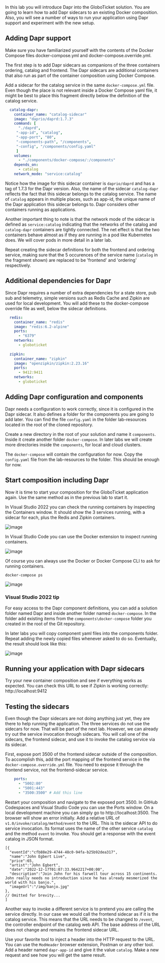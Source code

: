 In this lab you will introduce Dapr into the GloboTicket solution. You are going to learn how to add Dapr sidecars to an existing Docker composition. Also, you will see a number of ways to run your application using Dapr support and experiment with the new setup.

## Adding Dapr support
Make sure you have familiarized yourself with the contents of the Docker Compose files docker-compose.yml and docker-compose.override.yml. 

The first step is to add Dapr sidecars as companions of the three containers ordering, catalog and frontend. The Dapr sidecars are additional containers that also run as part of the container composition using Docker Compose.

Add a sidecar for the catalog service in the same `docker-compose.yml` file. Even though the place is not relevant inside a Docker Compose yaml file, it might be best to place this fragment directly below the definition of the catalog service.

```yaml
  catalog-dapr:
    container_name: "catalog-sidecar"
    image: "daprio/daprd:1.7.3"
    command: [
      "./daprd",
     "-app-id", "catalog",
     "-app-port", "80",
     "-components-path", "/components",
     "-config", "/components/config.yaml"
     ]
    volumes:
      - "./components/docker-compose/:/components"
    depends_on:
      - catalog
    network_mode: "service:catalog"
```

Notice how the image for this sidecar container is `daprio/daprd` and has a tag of 1.7.3 for the Dapr version. Also, the name of the sidecar `catalog-dapr` reflects the fact that this sidecar belongs to the catalog service. The name of `catalog` appears in multiple places, such as app-id, the unique name of the Dapr application this sidecar belongs to. Dapr considers other containers running as applications.

Another important thing to note is that the network mode of the sidecar is defined as `service:catalog` indicating that the networks of the catalog and `catalog-dapr` containers are tightly connected. The net effect is that the two containers behave almost as if they are running in a pod like Kubernetes does. We will cover pods in more detail in a later lab.

Repeat creating the sidecar definitions for both the frontend and ordering service, making sure that the 5 occurences of the service name (`catalog` in the fragment shown) are replaced to be 'frontend' and 'ordering' respectively.

## Additional dependencies for Dapr
Since Dapr requires a number of extra dependencies for a state store, pub sub and telemetry, simple versions such as Redis Cache and Zipkin are used for local development. 
You will add these to the docker-compose override file as well, below the sidecar definitions.

```yaml
  redis:
    container_name: "redis"
    image: "redis:6.2-alpine"
    ports:
      - "6379"
    networks:
      - globoticket
      
  zipkin:
    container_name: "zipkin"
    image: "openzipkin/zipkin:2.23.16"
    ports:
      - 9412:9411
    networks:
      - globoticket
```

## Adding Dapr configuration and components
Dapr needs a configuration to work correctly, since it is configured in the Dapr sidecar. It also defines a folder for the components you are going to add later.
You can find the file `config.yaml` in the folder lab-resources located in the root of the cloned repository.

Create a new directory in the root of your solution and name it `components`. Inside it create another folder `docker-compose`. In later labs we will create more directories inside the `components`, for local and cloud clusters.

The `docker-compose` will contain the configuration for now. Copy the `config.yaml` file from the lab-resources to the folder. This should be enough for now.

## Start composition including Dapr
Now it is time to start your composition for the GloboTicket application again. Use the same method as in the previous lab to start it.
 
In Visual Studio 2022 you can check the running containers by inspecting the Containers window. It should show the 3 services running, with a sidecar for each, plus the Redis and Zipkin containers.

![image](https://user-images.githubusercontent.com/5504642/173665151-60c7379b-6be0-4fdb-8cdd-6d2649363dad.png)

In Visual Studio Code you can use the Docker extension to inspect running containers.

![image](https://user-images.githubusercontent.com/5504642/173665220-3c7b5254-509d-46b4-b96a-3d9add8f476f.png)

Of course you can always use the Docker or Docker Compose CLI to ask for running containers.

```cmd
docker-compose ps
```

![image](https://user-images.githubusercontent.com/5504642/173665336-bbb292cd-2f63-46c5-9b4d-70e27ece778e.png)

### Visual Studio 2022 tip
For easy access to the Dapr component definitions, you can add a solution folder named Dapr and inside another folder named `docker-compose`. In the folder add existing items from the `components\docker-compose` folder you created in the root of the Git repository.

In later labs you will copy component yaml files into the components folder. Repeat adding the newly copied files whenever asked to do so. Eventually, the result should look like this:

![image](https://user-images.githubusercontent.com/5504642/173665452-f56ffbb0-470f-4092-8872-360f28bd3a6d.png)

## Running your application with Dapr sidecars
Try your new container composition and see if everything works as expected. You can check this URL to see if Zipkin is working correctly: http://localhost:9412

## Testing the sidecars
Even though the Dapr sidecars are not doing anything just yet, they are there to help running the application. The three services do not use the sidecars for now. That will be part of the next lab. However, we can already try out the service invocation through sidecars. You will call one of the sidecars, the frontend sidecar, and use it to invoke the catalog service via its sidecar.

First, expose port 3500 of the frontend sidecar outside of the composition. To accomplish this, add the port mapping of the frontend service in the `docker-compose.override.yml` file. You need to expose it through the frontend service, not the frontend-sidecar service.

```yaml
    ports:
      - "5002:80"
      - "5001:443"
      - "3500:3500" # Add this line
```
Restart your composition and navigate to the exposed port 3500. In GitHub Codespaces and Visual Studio Code you can use the Ports window. On a local development machine you can simply go to http://localhost:3500. The browser will show an error initially. Add a relative URL of `v1.0/invoke/catalog/method/event` to the URL. This is the sidecar API to do service invocation. Its format uses the name of the other service `catalog` and the method `event` to invoke. You should get a response with the event catalog in JSON format.

```
[{
  "eventId":"cfb88e29-4744-48c0-94fa-b25b92dea317",
  "name":"John Egbert Live",
  "price":65,
  "artist":"John Egbert",
  "date":"2022-12-17T01:07:33.9642217+00:00",
  "description":"Join John for his farwell tour across 15 continents. John really needs no introduction since he has already mesmerized the world with his banjo.",
  "imageUrl":"/img/banjo.jpg"
}, 
// Omitted for brevity...
]
```
Another way to invoke a different service is to pretend you are calling the service directly. In our case we would call the frontend sidecar as if it is the catalog service. This means that the URL needs to be changed to `/event`, the controller endpoint of the catalog web API. The base address of the URL does not change and remains the frontend sidecar URL.

Use your favorite tool to inject a header into the HTTP request to the URL. You can use the `ModHeader` browser extension, Postman or any other tool. Add a header named `dapr-app-id` and give it the value `catalog`. Make a new request and see how you will get the same result.  